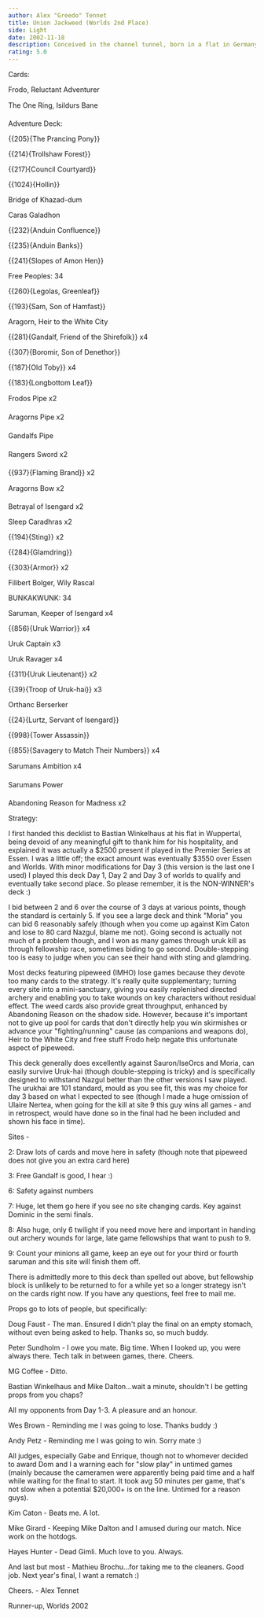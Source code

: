 ```yaml
---
author: Alex "Greedo" Tennet
title: Union Jackweed (Worlds 2nd Place)
side: Light
date: 2002-11-18
description: Conceived in the channel tunnel, born in a flat in Germany, raised in an Essen convention, and reached drinking age at the first World Finals in Virginia, USA. Narrowly missed taking the Championship for Queen and country. Prevented the all-Quebec final.
rating: 5.0
---
```

Cards: 

Frodo, Reluctant Adventurer
The One Ring, Isildurs Bane

Adventure Deck:

{{205}{The Prancing Pony}}
{{214}{Trollshaw Forest}}
{{217}{Council Courtyard}}
{{1024}{Hollin}}
Bridge of Khazad-dum
Caras Galadhon
{{232}{Anduin Confluence}}
{{235}{Anduin Banks}}
{{241}{Slopes of Amon Hen}}


Free Peoples: 34

{{260}{Legolas, Greenleaf}}
{{193}{Sam, Son of Hamfast}}
Aragorn, Heir to the White City
{{281}{Gandalf, Friend of the Shirefolk}} x4
{{307}{Boromir, Son of Denethor}}
{{187}{Old Toby}} x4
{{183}{Longbottom Leaf}}
Frodos Pipe x2
Aragorns Pipe x2
Gandalfs Pipe
Rangers Sword x2
{{937}{Flaming Brand}} x2
Aragorns Bow x2
Betrayal of Isengard x2
Sleep Caradhras x2
{{194}{Sting}} x2
{{284}{Glamdring}}
{{303}{Armor}} x2
Filibert Bolger, Wily Rascal


BUNKAKWUNK: 34

Saruman, Keeper of Isengard x4
{{856}{Uruk Warrior}} x4
Uruk Captain x3
Uruk Ravager x4
{{311}{Uruk Lieutenant}} x2
{{39}{Troop of Uruk-hai}} x3
Orthanc Berserker
{{24}{Lurtz, Servant of Isengard}}
{{998}{Tower Assassin}}
{{855}{Savagery to Match Their Numbers}} x4
Sarumans Ambition x4
Sarumans Power
Abandoning Reason for Madness x2    

Strategy: 

I first handed this decklist to Bastian Winkelhaus at his flat in Wuppertal, being devoid of any meaningful gift to thank him for his hospitality, and explained it was actually a $2500 present if played in the Premier Series at Essen. I was a little off; the exact amount was eventually $3550 over Essen and Worlds. With minor modifications for Day 3 (this version is the last one I used) I played this deck Day 1, Day 2 and Day 3 of worlds to qualify and eventually take second place. So please remember, it is the NON-WINNER's deck :) 

I bid between 2 and 6 over the course of 3 days at various points, though the standard is certainly 5. If you see a large deck and think "Moria" you can bid 6 reasonably safely (though when you come up against Kim Caton and lose to 80 card Nazgul, blame me not). Going second is actually not much of a problem though, and I won as many games through uruk kill as through fellowship race, sometimes biding to go second. Double-stepping too is easy to judge when you can see their hand with sting and glamdring. 

Most decks featuring pipeweed (IMHO) lose games because they devote too many cards to the strategy. It's really quite supplementary; turning every site into a mini-sanctuary, giving you easily replenished directed archery and enabling you to take wounds on key characters without residual effect. The weed cards also provide great throughput, enhanced by Abandoning Reason on the shadow side. However, because it's important not to give up pool for cards that don't directly help you win skirmishes or advance your "fighting/running" cause (as companions and weapons do), Heir to the White City and free stuff Frodo help negate this unfortunate aspect of pipeweed. 

This deck generally does excellently against Sauron/IseOrcs and Moria, can easily survive Uruk-hai (though double-stepping is tricky) and is specifically designed to withstand Nazgul better than the other versions I saw played. The urukhai are 101 standard, mould as you see fit, this was my choice for day 3 based on what I expected to see (though I made a huge omission of Ulaire Nertea, when going for the kill at site 9 this guy wins all games - and in retrospect, would have done so in the final had he been included and shown his face in time). 

Sites - 
2: Draw lots of cards and move here in safety (though note that pipeweed does not give you an extra card here) 
3: Free Gandalf is good, I hear :) 
6: Safety against numbers 
7: Huge, let them go here if you see no site changing cards. Key against Dominic in the semi finals. 
8: Also huge, only 6 twilight if you need move here and important in handing out archery wounds for large, late game fellowships that want to push to 9. 
9: Count your minions all game, keep an eye out for your third or fourth saruman and this site will finish them off. 

There is admittedly more to this deck than spelled out above, but fellowship block is unlikely to be returned to for a while yet so a longer strategy isn't on the cards right now. If you have any questions, feel free to mail me. 

Props go to lots of people, but specifically: 
Doug Faust - The man. Ensured I didn't play the final on an empty stomach, without even being asked to help. Thanks so, so much buddy.
Peter Sundholm - I owe you mate. Big time. When I looked up, you were always there. Tech talk in between games, there. Cheers. 
MG Coffee - Ditto.
Bastian Winkelhaus and Mike Dalton...wait a minute, shouldn't I be getting props from you chaps? 
All my opponents from Day 1-3. A pleasure and an honour. 
Wes Brown - Reminding me I was going to lose. Thanks buddy :) 
Andy Petz - Reminding me I was going to win. Sorry mate :) 
All judges, especially Gabe and Enrique, though not to whomever decided to award Dom and I a warning each for "slow play" in untimed games (mainly because the cameramen were apparently being paid time and a half while waiting for the final to start. It took avg 50 minutes per game, that's not slow when a potential $20,000+ is on the line. Untimed for a reason guys). 
Kim Caton - Beats me. A lot. 
Mike Girard - Keeping Mike Dalton and I amused during our match. Nice work on the hotdogs. 
Hayes Hunter - Dead Gimli. Much love to you. Always. 

And last but most - Mathieu Brochu...for taking me to the cleaners. Good job. Next year's final, I want a rematch :) 

Cheers. - Alex Tennet 
Runner-up, Worlds 2002  